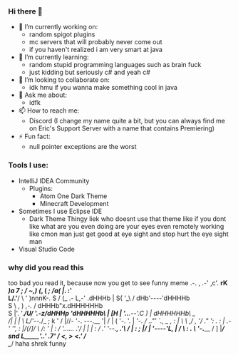 ### Hi there 👋
- 🔭 I’m currently working on:
    - random spigot plugins
    - mc servers that will probably never come out
    - if you haven't realized i am very smart at java
- 🌱 I’m currently learning:
    - random stupid programming languages such as brain fuck
    - just kidding but seriously c# and yeah c#
- 👯 I’m looking to collaborate on:
    - idk hmu if you wanna make something cool in java
- 💬 Ask me about:
    - idfk
- 📫 How to reach me:
    - Discord (I change my name quite a bit, but you can always find me on Eric's Support Server with a name that contains Premiering)
- ⚡ Fun fact:
    - null pointer exceptions are the worst
### Tools I use:
- IntelliJ IDEA Community
    - Plugins:
        - Atom One Dark Theme
        - Minecraft Development
- Sometimes I use Eclipse IDE
    - Dark Theme Thingy liek who doesnt use that theme like if you dont like what are you even doing are your eyes even remotely working like cmon man just get good at eye sight and stop hurt the eye sight man
- Visual Studio Code
### why did you read this
too bad you read it, because now you get to see funny meme
                                     .-.
            ,                     .-' ,c'.
         __rK                    _)a  7  ;
        /  ~,)                  (_,      (
      _;   /a(                   |_.    :'\
      L/\.'__/                   \       ' )nnnK-.
      S  / (_                  .- L,-'   .dHHHb   |
      S( '\_\\                / dHb'----'dHHHHb    \
      S \  ,  )      _,-._   / dHHHb"x.dHHHHHHb     \
      S |'. '.______/_U/_ '.-z/dHHHp   'dHHHHHb\     |
     [H |  '..___.--'._C__  ) |         dHHHHHHb\ _   \
     /| |_  | \     L/'--._/_ ;                  k '  /
     |//- '-. ---.__         '|                 /     |
      (       '-.   '.        |               _'-.  _/
  .."' `.,  _ ,  :  | \      _\             ,/ ,  '/
."       ':   .     : |   .-' '',          : |/(/\]/
          \  /:  '  | :  /_      '...... .'/      |
           |     |  : / .' '--.__,     __.'\      /
           |   : ;  |/ |         '----'L,  |     /
            \  : .   \  '-.________ /   ]  |____/
    snd     L_____'..'           _.7' _/  <,    >
                                <___.'     /    \
                                           \____/
haha shrek funny
